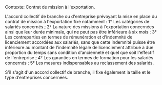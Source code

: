 Contexte: Contrat de mission à l'exportation.

L'accord collectif de branche ou d'entreprise prévoyant la mise en place du contrat de mission à l'exportation fixe notamment : 1° Les catégories de salariés concernés ; 2° La nature des missions à l'exportation concernées ainsi que leur durée minimale, qui ne peut pas être inférieure à six mois ; 3° Les contreparties en termes de rémunération et d'indemnité de licenciement accordées aux salariés, sans que cette indemnité puisse être inférieure au montant de l'indemnité légale de licenciement attribué à due proportion du temps sans condition d'ancienneté et quel que soit l'effectif de l'entreprise ; 4° Les garanties en termes de formation pour les salariés concernés ; 5° Les mesures indispensables au reclassement des salariés.

S'il s'agit d'un accord collectif de branche, il fixe également la taille et le type d'entreprises concernées.